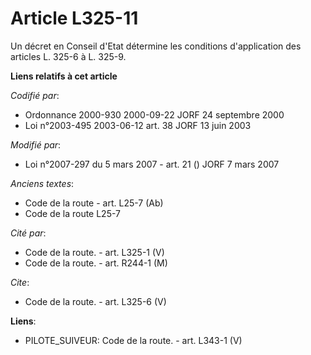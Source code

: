 # Article L325-11

Un décret en Conseil d'Etat détermine les conditions d'application des articles L. 325-6 à L. 325-9.

**Liens relatifs à cet article**

_Codifié par_:

  - Ordonnance 2000-930 2000-09-22 JORF 24 septembre 2000
  - Loi n°2003-495 2003-06-12 art. 38 JORF 13 juin 2003

_Modifié par_:

  - Loi n°2007-297 du 5 mars 2007 - art. 21 () JORF 7 mars 2007

_Anciens textes_:

  - Code de la route - art. L25-7 (Ab)
  - Code de la route L25-7

_Cité par_:

  - Code de la route. - art. L325-1 (V)
  - Code de la route. - art. R244-1 (M)

_Cite_:

  - Code de la route. - art. L325-6 (V)

**Liens**:

  - PILOTE_SUIVEUR: Code de la route. - art. L343-1 (V)
